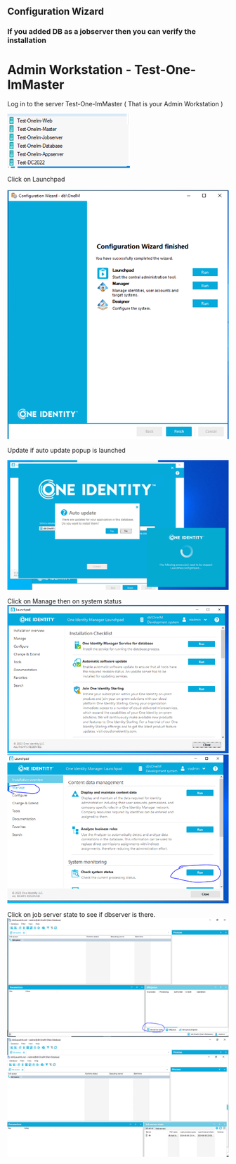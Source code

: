 
<!-- INSTALLATION ONEIM  -->
## Configuration Wizard
### If you added DB as a jobserver then you can verify the installation
# Admin Workstation - Test-One-ImMaster
Log in to the server Test-One-ImMaster ( That is your Admin Workstation ) 

![server Test-One-ImMaster](https://github.com/fardinbarashi/Howto/blob/main/One%20-%20Identity%20Manager/Images/VMSetup1.png)

Click on Launchpad

![](https://github.com/fardinbarashi/Howto/blob/main/One%20-%20Identity%20Manager/Images/configurationwizard/16.png)

Update if auto update popup is launched

![](https://github.com/fardinbarashi/Howto/blob/main/One%20-%20Identity%20Manager/Images/configurationwizard/17.png)

Click on Manage then on system status
![](https://github.com/fardinbarashi/Howto/blob/main/One%20-%20Identity%20Manager/Images/configurationwizard/18.png)
![](https://github.com/fardinbarashi/Howto/blob/main/One%20-%20Identity%20Manager/Images/configurationwizard/19.png)

Click on job server state to see if dbserver is there.
![](https://github.com/fardinbarashi/Howto/blob/main/One%20-%20Identity%20Manager/Images/configurationwizard/20.png)
![](https://github.com/fardinbarashi/Howto/blob/main/One%20-%20Identity%20Manager/Images/configurationwizard/21.png)
